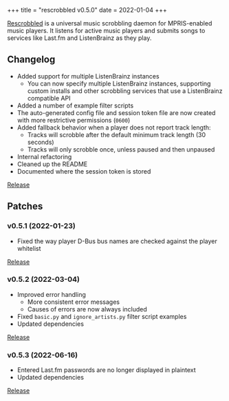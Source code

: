 +++
title = "rescrobbled v0.5.0"
date = 2022-01-04
+++

[Rescrobbled](https://github.com/InputUsername/rescrobbled) is a universal music scrobbling daemon
for MPRIS-enabled music players. It listens for active music players and submits songs to services
like Last.fm and ListenBrainz as they play.

## Changelog

- Added support for multiple ListenBrainz instances
  - You can now specify multiple ListenBrainz instances, supporting custom installs
    and other scrobbling services that use a ListenBrainz compatible API
- Added a number of example filter scripts
- The auto-generated config file and session token file are now created with
  more restrictive permissions (`0600`)
- Added fallback behavior when a player does not report track length:
  - Tracks will scrobble after the default minimum track length (30 seconds)
  - Tracks will only scrobble once, unless paused and then unpaused
- Internal refactoring
- Cleaned up the README
- Documented where the session token is stored

[Release](https://github.com/InputUsername/rescrobbled/releases/tag/v0.5.0)

## Patches

### v0.5.1 (2022-01-23)

- Fixed the way player D-Bus bus names are checked against the player whitelist

[Release](https://github.com/InputUsername/rescrobbled/releases/tag/v0.5.1)

### v0.5.2 (2022-03-04)

- Improved error handling
  - More consistent error messages
  - Causes of errors are now always included
- Fixed `basic.py` and `ignore_artists.py` filter script examples
- Updated dependencies

[Release](https://github.com/InputUsername/rescrobbled/releases/tag/v0.5.2)

### v0.5.3 (2022-06-16)

- Entered Last.fm passwords are no longer displayed in plaintext
- Updated dependencies

[Release](https://github.com/InputUsername/rescrobbled/releases/tag/v0.5.3)
